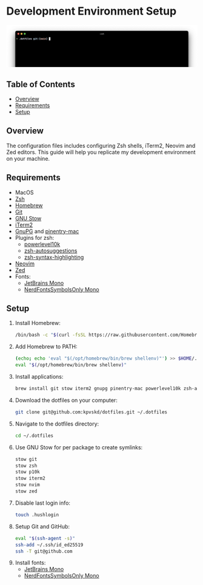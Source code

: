 # Development Environment Setup

![screenshot](image.png)

## Table of Contents
- [Overview](#overview)
- [Requirements](#requirements)
- [Setup](#setup)

## Overview
The configuration files includes configuring Zsh shells, iTerm2, Neovim and Zed editors. This guide will help you replicate my development environment on your machine.

## Requirements
- MacOS
- [Zsh](https://www.zsh.org/)
- [Homebrew](https://brew.sh/)
- [Git](https://git-scm.com/)
- [GNU Stow](https://www.gnu.org/software/stow/)
- [iTerm2](https://iterm2.com/index.html)
- [GnuPG](https://gnupg.org/) and [pinentry-mac](https://github.com/GPGTools/pinentry)
- Plugins for zsh: 
    - [powerlevel10k](https://github.com/romkatv/powerlevel10k)
    - [zsh-autosuggestions](https://github.com/zsh-users/zsh-autosuggestions)
    - [zsh-syntax-highlighting](https://github.com/zsh-users/zsh-syntax-highlighting)
- [Neovim](https://neovim.io/)
- [Zed](https://zed.dev/)
- Fonts:
    - [JetBrains Mono](https://www.jetbrains.com/lp/mono/)
    - [NerdFontsSymbolsOnly Mono](https://github.com/ryanoasis/nerd-fonts)

## Setup
1. Install Homebrew:
    ```sh
    /bin/bash -c "$(curl -fsSL https://raw.githubusercontent.com/Homebrew/install/HEAD/install.sh)"
    ```
2. Add Homebrew to PATH:
    ```sh
    (echo; echo 'eval "$(/opt/homebrew/bin/brew shellenv)"') >> $HOME/.zprofile
    eval "$(/opt/homebrew/bin/brew shellenv)"
    ```
3. Install applications:
    ```sh
    brew install git stow iterm2 gnupg pinentry-mac powerlevel10k zsh-autosuggestions zsh-syntax-highlighting neovim zed
    ```
4. Download the dotfiles on your computer:
    ```sh
    git clone git@github.com:kpvskd/dotfiles.git ~/.dotfiles
    ```
5. Navigate to the dotfiles directory:
    ```sh
    cd ~/.dotfiles
    ```
6. Use GNU Stow for per package to create symlinks:
    ```sh
    stow git
    stow zsh
    stow p10k
    stow iterm2
    stow nvim
    stow zed
    ```
7. Disable last login info:
    ```sh
    touch .hushlogin
    ```
8. Setup Git and GitHub:
    ```sh
    eval "$(ssh-agent -s)"
    ssh-add ~/.ssh/id_ed25519
    ssh -T git@github.com
    ```
9. Install fonts:
    - [JetBrains Mono](https://www.jetbrains.com/lp/mono/)
    - [NerdFontsSymbolsOnly Mono](https://github.com/ryanoasis/nerd-fonts)
